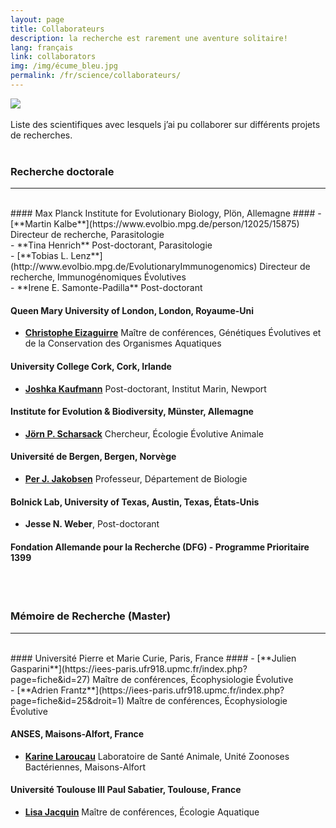```yaml
---
layout: page
title: Collaborateurs
description: la recherche est rarement une aventure solitaire!
lang: français
link: collaborators
img: /img/écume_bleu.jpg
permalink: /fr/science/collaborateurs/
---
```


<div class="img_row">
	<img class="col three" src="{{ site.baseurl }}/img/écume_bleu_bandeau.jpg"/>
</div>

<br>
Liste des scientifiques avec lesquels j’ai pu collaborer sur différents projets de recherches.
<br><br>

### **Recherche doctorale** ###
* * *
<br>
#### Max Planck Institute for Evolutionary Biology, Plön, Allemagne ####
- [**Martin Kalbe**](https://www.evolbio.mpg.de/person/12025/15875) Directeur de recherche, Parasitologie<br>
- **Tina Henrich** Post-doctorant, Parasitologie<br>
- [**Tobias L. Lenz**](http://www.evolbio.mpg.de/EvolutionaryImmunogenomics) Directeur de recherche, Immunogénomiques Évolutives<br>
- **Irene E. Samonte-Padilla** Post-doctorant

#### Queen Mary University of London, London, Royaume-Uni ####
- [**Christophe Eizaguirre**](http://www.sbcs.qmul.ac.uk/staff/christopheeizaguirre.html) Maître de conférences, Génétiques Évolutives et de la Conservation des Organismes Aquatiques

#### University College Cork, Cork, Irlande ####
- [**Joshka Kaufmann**](https://joshkakaufmann.wordpress.com/) Post-doctorant, Institut Marin, Newport

#### Institute for Evolution & Biodiversity, Münster, Allemagne ####
- [**Jörn P. Scharsack**](https://www.uni-muenster.de/Evolution/animalevolecol/scharsack.shtml) Chercheur, Écologie Évolutive Animale

#### Université de Bergen, Bergen, Norvège ####
- [**Per J. Jakobsen**](http://www.uib.no/en/persons/Per.Johan.Jakobsen) Professeur, Département de Biologie

#### Bolnick Lab, University of Texas, Austin, Texas, États-Unis ####
- **Jesse N. Weber**, Post-doctorant

#### Fondation Allemande pour la Recherche (DFG) - Programme Prioritaire 1399 ####


<br><br>
### **Mémoire de Recherche (Master)** ###
* * *
<br>
#### Université Pierre et Marie Curie, Paris, France ####
- [**Julien Gasparini**](https://iees-paris.ufr918.upmc.fr/index.php?page=fiche&id=27) Maître de conférences, Écophysiologie Évolutive<br>
- [**Adrien Frantz**](https://iees-paris.ufr918.upmc.fr/index.php?page=fiche&id=25&droit=1) Maître de conférences, Écophysiologie Évolutive

#### ANSES, Maisons-Alfort, France ####
- [**Karine Laroucau**](https://www.researchgate.net/profile/Karine_Laroucau2) Laboratoire de Santé Animale, Unité Zoonoses Bactériennes, Maisons-Alfort

#### Université Toulouse III Paul Sabatier, Toulouse, France ####
- [**Lisa Jacquin**](http://www.edb.ups-tlse.fr/Jacquin-Lisa) Maître de conférences, Écologie Aquatique
